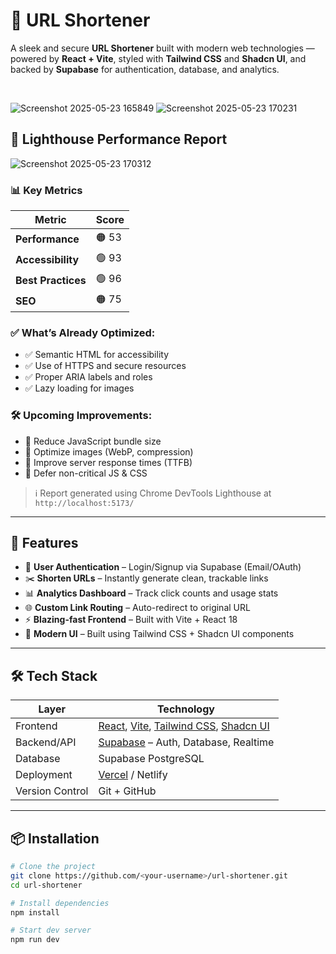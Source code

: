 # 🔗 URL Shortener

A sleek and secure **URL Shortener** built with modern web technologies — powered by **React + Vite**, styled with **Tailwind CSS** and **Shadcn UI**, and backed by **Supabase** for authentication, database, and analytics.

<br/>

![Screenshot 2025-05-23 165849](https://github.com/user-attachments/assets/35e6f100-791c-4b49-a138-df16d5bedc36)
![Screenshot 2025-05-23 170231](https://github.com/user-attachments/assets/6a70b61a-ba1b-4a89-a8df-b2251e944255)

## 🚀 Lighthouse Performance Report

![Screenshot 2025-05-23 170312](https://github.com/user-attachments/assets/07cda8fc-5d95-4635-91d8-f485c4770401)

### 📊 Key Metrics

| Metric           | Score |
|------------------|-------|
| **Performance**   | 🟠 53  |
| **Accessibility** | 🟢 93  |
| **Best Practices**| 🟢 96  |
| **SEO**           | 🟠 75  |

### ✅ What’s Already Optimized:
- ✅ Semantic HTML for accessibility
- ✅ Use of HTTPS and secure resources
- ✅ Proper ARIA labels and roles
- ✅ Lazy loading for images

### 🛠️ Upcoming Improvements:
- 🔧 Reduce JavaScript bundle size
- 🔧 Optimize images (WebP, compression)
- 🔧 Improve server response times (TTFB)
- 🔧 Defer non-critical JS & CSS

> ℹ️ Report generated using Chrome DevTools Lighthouse at `http://localhost:5173/`


---

## 🚀 Features

- 🔐 **User Authentication** – Login/Signup via Supabase (Email/OAuth)
- ✂️ **Shorten URLs** – Instantly generate clean, trackable links
- 📊 **Analytics Dashboard** – Track click counts and usage stats
- 🌐 **Custom Link Routing** – Auto-redirect to original URL
- ⚡ **Blazing-fast Frontend** – Built with Vite + React 18
- 💅 **Modern UI** – Built using Tailwind CSS + Shadcn UI components

---

## 🛠 Tech Stack

| Layer        | Technology                           |
|--------------|---------------------------------------|
| Frontend     | [React](https://reactjs.org/), [Vite](https://vitejs.dev/), [Tailwind CSS](https://tailwindcss.com/), [Shadcn UI](https://ui.shadcn.com/) |
| Backend/API  | [Supabase](https://supabase.com/) – Auth, Database, Realtime |
| Database     | Supabase PostgreSQL                  |
| Deployment   | [Vercel](https://vercel.com/) / Netlify |
| Version Control | Git + GitHub                      |

---

## 📦 Installation

```bash
# Clone the project
git clone https://github.com/<your-username>/url-shortener.git
cd url-shortener

# Install dependencies
npm install

# Start dev server
npm run dev
